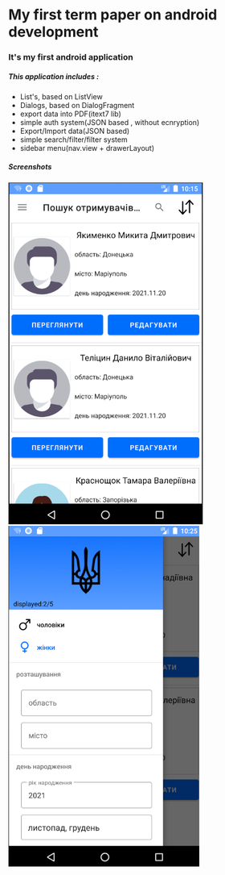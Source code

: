 # My first term paper on android development
### It's my first android application
##### This application includes :
* List's, based on ListView
* Dialogs, based on DialogFragment
* export data into PDF(itext7 lib)
* simple auth system(JSON based , without ecnryption)
* Export/Import data(JSON based)
* simple search/filter/filter system
* sidebar menu(nav.view + drawerLayout)
##### Screenshots
![screenshot](https://github.com/RomeoC0der/SubsidionInformator/blob/master/git_image/mainActivity.png? "mainActivity")
![screenshot](https://github.com/RomeoC0der/SubsidionInformator/blob/master/git_image/menu.png?raw=true "mainActivity")
